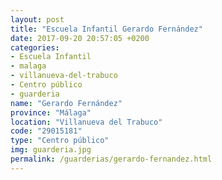 ```yaml
---
layout: post
title: "Escuela Infantil Gerardo Fernández"
date: 2017-09-20 20:57:05 +0200
categories:
- Escuela Infantil
- malaga
- villanueva-del-trabuco
- Centro público
- guarderia
name: "Gerardo Fernández"
province: "Málaga"
location: "Villanueva del Trabuco"
code: "29015181"
type: "Centro público"
img: guarderia.jpg
permalink: /guarderias/gerardo-fernandez.html
---
```

